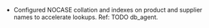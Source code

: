 - Configured NOCASE collation and indexes on product and supplier names to accelerate lookups.
Ref: TODO db_agent.
